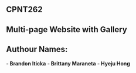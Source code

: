 ## CPNT262

## Multi-page Website with Gallery

## Authour Names: 

**- Brandon Iticka**
**- Brittany Maraneta**
**- Hyeju Hong**
